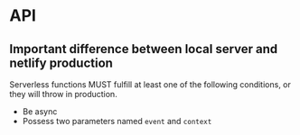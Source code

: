 # API

## Important difference between local server and netlify production

Serverless functions MUST fulfill at least one of the following conditions, or they will throw in production.

- Be async
- Possess two parameters named `event` and `context`
